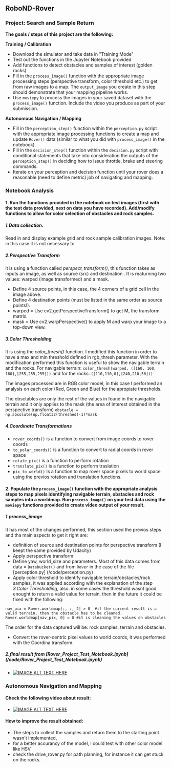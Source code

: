 ## RoboND-Rover
### Project: Search and Sample Return

**The goals / steps of this project are the following:**  

**Training / Calibration**  

* Download the simulator and take data in "Training Mode"
* Test out the functions in the Jupyter Notebook provided
* Add functions to detect obstacles and samples of interest (golden rocks)
* Fill in the `process_image()` function with the appropriate image processing steps (perspective transform, color threshold etc.) to get from raw images to a map.  The `output_image` you create in this step should demonstrate that your mapping pipeline works.
* Use `moviepy` to process the images in your saved dataset with the `process_image()` function.  Include the video you produce as part of your submission.

**Autonomous Navigation / Mapping**

* Fill in the `perception_step()` function within the `perception.py` script with the appropriate image processing functions to create a map and update `Rover()` data (similar to what you did with `process_image()` in the notebook). 
* Fill in the `decision_step()` function within the `decision.py` script with conditional statements that take into consideration the outputs of the `perception_step()` in deciding how to issue throttle, brake and steering commands. 
* Iterate on your perception and decision function until your rover does a reasonable (need to define metric) job of navigating and mapping.  

[//]: # (Image References)

### Notebook Analysis
#### 1. Run the functions provided in the notebook on test images (first with the test data provided, next on data you have recorded). Add/modify functions to allow for color selection of obstacles and rock samples.
##### 1.Data collection.
Read in and display example grid and rock sample calibration images. Note: in this case it is not necessary to 
##### 2.Perspective Transform 
it is using a function called *perspect_transform()*, this function takes as inputs an image, as well as source (src) and destination .  It is reaturning two values: warped (image transformed) and a mask.
* Define 4 source points, in this case, the 4 corners of a grid cell in the image above.
* Define 4 destination points (must be listed in the same order as source points!).
* warped = Use cv2.getPerspectiveTransform() to get M, the transform matrix.
* mask = Use cv2.warpPerspective() to apply M and warp your image to a top-down view.

##### 3.Color Thresholding
It is using the *color_thresh()* function. I modified this function in order to have a max and min threshold defined in rgb_thresh parameter. With the modification performed this function is useful to show the navigable terrain and the rocks.
For navigable terrain: `color_thresh(warped, ([160, 160, 160],[255,255,255]))` and for the rocks: `([110,110,0],[240,210,50]))`

The images processed are in RGB color model, in this case I performed an analysis on each color (Red, Green and Blue) for the apropiate thresholds.

The obsctables are only the rest of the values in found in the navigable terrain and it only applies to the mask (the area of interest obtained in the perspective transform) `obstacle = np.absolute(np.float32(threshed)-1)*mask`


##### 4.Coordinate Transformations
* `rover_coords()` is a function to convert from image coords to rover coords
* `to_polar_coords()` is a function to convert to radial coords in rover space
* `rotate_pix()`  is a function to perform rotation
* `translate_pix()` is a function to perform traslation
* `pix_to_world()` Is a function to map rover space pixels to world space using the previos rotation and translation functions.


#### 2. Populate the `process_image()` function with the appropriate analysis steps to map pixels identifying navigable terrain, obstacles and rock samples into a worldmap.  Run `process_image()` on your test data using the `moviepy` functions provided to create video output of your result. 

##### 1.process_image
It has most of the changes performed, this section used the previos steps and tha main aspects to get it right are:
* definition of source and destination points for perspective transform (I keept the same provided by Udacity)
* Apply perspective transform
* Define yaw, world_size and parameters. Most of this data comes from data = `Databucket()` and from `Rover` in the case of the file [perception.py] (/code/perception.py)
* Apply color threshold to identify navigable terrain/obstacles/rock samples, it was applied according with the explanation of the step *3.Color Thresholding*, also. in some cases the threshold wasnt good enought to return a valid value for terrain, then in the future it could be fixed with the following:
```
nav_pix = Rover.worldmap[:, :, 2] > 0  #if the current result is a valid terrain, then the obstacle has to be cleaned.
Rover.worldmap[nav_pix, 0] = 0 #it is cleaning the values on obstacles

```
The order for the data captured will be: rock samples, terrain and obstacles.
* Convert the rover-centric pixel values to world coords, it was performed with the Coordina transform.
##### 2.final result from [Rover_Project_Test_Notebook.ipynb] (/code/Rover_Project_Test_Notebook.ipynb)
* [![IMAGE ALT TEXT HERE](https://img.youtube.com/vi/4OlmGjVkrZ4/0.jpg)](https://www.youtube.com/watch?v=4OlmGjVkrZ4)




### Autonomous Navigation and Mapping
#### Check the following video about result:
* [![IMAGE ALT TEXT HERE](https://img.youtube.com/vi/AjGlZjWEh6Q/0.jpg)](https://www.youtube.com/watch?v=AjGlZjWEh6Q)
#### How to improve the result obtained:
* The steps to  collect the samples and return them to the starting point wasn't implemented,
* for a better accurancy of the model, I could test with other color model like HSV
* check the drive_rover.py for path planning, for instance it can get stuck on the rocks.



